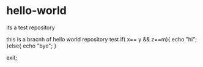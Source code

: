 # hello-world
its a test repository

this is a bracnh of hello world repository  test
if( x== y && z==m){ echo "hi"; }else{ echo "bye"; }

exit;
